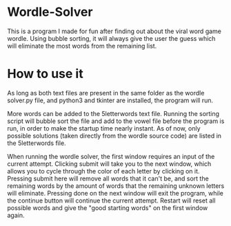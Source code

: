 # Wordle-Solver
This is a program I made for fun after finding out about the viral word game wordle. Using bubble sorting, it will always give the user the guess which will
eliminate the most words from the remaining list.

# How to use it
As long as both text files are present in the same folder as the wordle solver.py file, and python3 and tkinter are installed, the program will run. 

More words can be added to the 5letterwords text file. Running the sorting script will bubble sort the file and add to the vowel file before the program is run,
in order to make the startup time nearly instant. As of now, only possible solutions (taken directly from the wordle source code) are listed in the 5letterwords
file.

When running the wordle solver, the first window requires an input of the current attempt. Clicking submit will take you to the next window, which allows you to 
cycle through the color of each letter by clicking on it. Pressing submit here will remove all words that it can't be, and sort the remaining words by the amount
of words that the remaining unknown letters will eliminate. Pressing done on the next window will exit the program, while the continue button will continue the
current attempt. Restart will reset all possible words and give the "good starting words" on the first window again.
